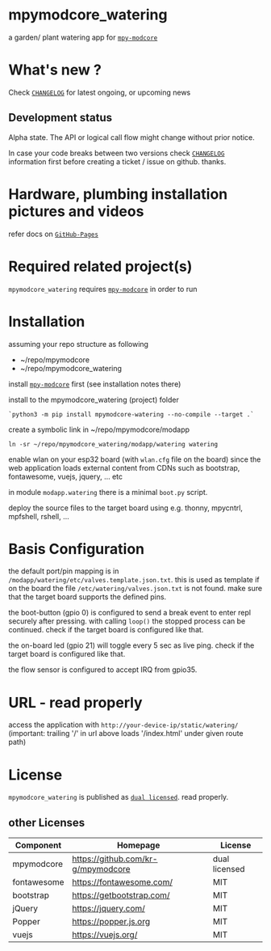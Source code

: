 
# mpymodcore_watering

a garden/ plant watering app for [`mpy-modcore`](https://github.com/kr-g/mpymodcore)


# What's new ?

Check
[`CHANGELOG`](https://github.com/kr-g/mpymodcore_watering/blob/master/CHANGELOG.md)
for latest ongoing, or upcoming news


## Development status

Alpha state. 
The API or logical call flow might change without prior notice.

In case your code breaks between two versions check
[`CHANGELOG`](https://github.com/kr-g/mpymodcore_watering/blob/master/CHANGELOG.md)
information first before creating a ticket / issue on github. thanks.


# Hardware, plumbing installation pictures and videos

refer docs on [`GitHub-Pages`](https://kr-g.github.io/mpymodcore_watering/)


# Required related project(s)

`mpymodcore_watering` requires [`mpy-modcore`](https://github.com/kr-g/mpymodcore)
in order to run



# Installation

assuming your repo structure as following
    
- ~/repo/mpymodcore
- ~/repo/mpymodcore_watering

install [`mpy-modcore`](https://github.com/kr-g/mpymodcore)
first (see installation notes there)

install to the mpymodcore_watering (project) folder
    
    `python3 -m pip install mpymodcore-watering --no-compile --target .` 
     
create a symbolic link in ~/repo/mpymodcore/modapp
    
    ln -sr ~/repo/mpymodcore_watering/modapp/watering watering

enable wlan on your esp32 board (with `wlan.cfg` file on the board)
since the web application loads external content from CDNs
such as bootstrap, fontawesome, vuejs, jquery, ... etc

in module `modapp.watering` there is a minimal `boot.py` script.

deploy the source files to the target board using e.g. thonny, mpycntrl, mpfshell, rshell, ...


# Basis Configuration

the default port/pin mapping is in `/modapp/watering/etc/valves.template.json.txt`.
this is used as template if on the board the file `/etc/watering/valves.json.txt`
is not found. make sure that the target board supports the defined pins.

the boot-button (gpio 0) is configured to send a break event to enter repl
securely after pressing. with calling `loop()` the stopped process can be
continued. check if the target board is configured like that.

the on-board led (gpio 21) will toggle every 5 sec as live ping.
check if the target board is configured like that.

the flow sensor is configured to accept IRQ from gpio35. 


# URL - read properly

access the application with `http://your-device-ip/static/watering/`
(important: trailing '/' in url above loads '/index.html' under given route path)


# License

`mpymodcore_watering` is published as
[`dual licensed`](https://github.com/kr-g/mpymodcore_watering/blob/master/LICENSE).
read properly.
    
## other Licenses

|Component  |Homepage   |License|
|---|---|---|
mpymodcore| https://github.com/kr-g/mpymodcore| dual licensed | 
fontawesome| https://fontawesome.com/| MIT | 
bootstrap| https://getbootstrap.com/| MIT | 
jQuery| https://jquery.com/| MIT | 
Popper| https://popper.js.org|      MIT | 
vuejs| https://vuejs.org/| MIT | 


